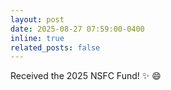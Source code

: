 ```yaml
---
layout: post
date: 2025-08-27 07:59:00-0400
inline: true
related_posts: false
---
```


Received the 2025 NSFC Fund! :sparkles: :smile:
